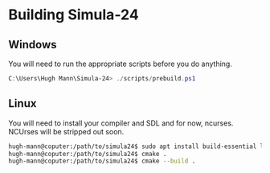 # Building Simula-24

## Windows

You will need to run the appropriate scripts before you do anything.

```powershell
C:\Users\Hugh Mann\Simula-24> ./scripts/prebuild.ps1
```

## Linux

You will need to install your compiler and SDL and for now, ncurses. NCUrses will be stripped out soon.

```bash
hugh-mann@coputer:/path/to/simula24$ sudo apt install build-essential libsdl2-dev libncursesw5 libsdl2-image-dev`
hugh-mann@coputer:/path/to/simula24$ cmake .
hugh-mann@coputer:/path/to/simula24$ cmake --build .
```

